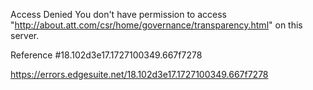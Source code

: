 Access Denied
You don't have permission to access "http://about.att.com/csr/home/governance/transparency.html" on this server.

Reference #18.102d3e17.1727100349.667f7278

https://errors.edgesuite.net/18.102d3e17.1727100349.667f7278
